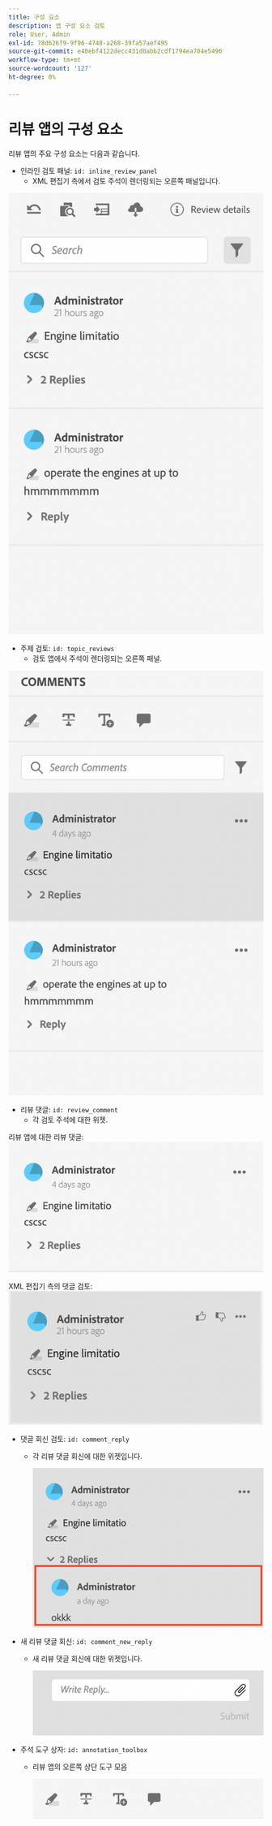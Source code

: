 ```yaml
---
title: 구성 요소
description: 앱 구성 요소 검토
role: User, Admin
exl-id: 78d626f9-9f96-4748-a268-39fa57aef495
source-git-commit: e40ebf4122decc431d0abb2cdf1794ea704e5496
workflow-type: tm+mt
source-wordcount: '127'
ht-degree: 0%

---
```


# 리뷰 앱의 구성 요소

리뷰 앱의 주요 구성 요소는 다음과 같습니다.

- 인라인 검토 패널: `id: inline_review_panel`
   - XML 편집기 측에서 검토 주석이 렌더링되는 오른쪽 패널입니다.

![인라인 검토 패널 스크린샷](./imgs/inline_review.png)

- 주제 검토: `id: topic_reviews`
   - 검토 앱에서 주석이 렌더링되는 오른쪽 패널.

![주제 검토 패널 스크린샷](./imgs/topic_reviews.png)

- 리뷰 댓글: `id: review_comment`
   - 각 검토 주석에 대한 위젯.

리뷰 앱에 대한 리뷰 댓글:
![댓글 스크린샷 검토](./imgs/review_comment.png)

XML 편집기 측의 댓글 검토:
![댓글 스크린샷 검토](./imgs/review_comment_xmleditor.png)

- 댓글 회신 검토: `id: comment_reply`
   - 각 리뷰 댓글 회신에 대한 위젯입니다.

     ![댓글 응답 스크린샷 검토](./imgs/reply.png)

- 새 리뷰 댓글 회신: `id: comment_new_reply`
   - 새 리뷰 댓글 회신에 대한 위젯입니다.

     ![새 리뷰 댓글 스크린샷](./imgs/new_reply.png)

- 주석 도구 상자: `id: annotation_toolbox`
   - 리뷰 앱의 오른쪽 상단 도구 모음

     ![주석 도구 상자 스크린샷](./imgs/annotation_toolbox.png)

